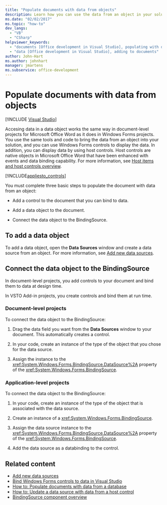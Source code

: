 ```yaml
---
title: "Populate documents with data from objects"
description: Learn how you can use the data from an object in your solution, and you can use Windows Forms controls to display the data in a document.
ms.date: "02/02/2017"
ms.topic: "how-to"
dev_langs:
  - "VB"
  - "CSharp"
helpviewer_keywords:
  - "documents [Office development in Visual Studio], populating with data"
  - "data [Office development in Visual Studio], adding to documents"
author: John-Hart
ms.author: johnhart
manager: jmartens
ms.subservice: office-development
---
```

# Populate documents with data from objects

 [!INCLUDE [Visual Studio](~/includes/applies-to-version/vs-windows-only.md)]

Accesing data in a data object works the same way in document-level projects for Microsoft Office Word as it does in Windows Forms projects. You use the same tools and code to bring the data from an object into your solution, and you can use Windows Forms controls to display the data. In addition, you can display data by using host controls. Host controls are native objects in Microsoft Office Word that have been enhanced with events and data binding capability. For more information, see [Host items and host controls overview](../vsto/host-items-and-host-controls-overview.md).

[!INCLUDE[appliesto_controls](../vsto/includes/appliesto-controls-md.md)]

You must complete three basic steps to populate the document with data from an object:

- Add a control to the document that you can bind to data.

- Add a data object to the document.

- Connect the data object to the BindingSource.

## To add a data object

To add a data object, open the **Data Sources** window and create a data source from an object. For more information, see [Add new data sources](../data-tools/add-new-data-sources.md).

## Connect the data object to the BindingSource

In document-level projects, you add controls to your document and bind them to data at design time.

In VSTO Add-in projects, you create controls and bind them at run time.

### Document-level projects

To connect the data object to the BindingSource:

1. Drag the data field you want from the **Data Sources** window to your document. This automatically creates a control.

2. In your code, create an instance of the type of the object that you chose for the data source.

3. Assign the instance to the <xref:System.Windows.Forms.BindingSource.DataSource%2A> property of the <xref:System.Windows.Forms.BindingSource>.

### Application-level projects

To connect the data object to the BindingSource:

1. In your code, create an instance of the type of the object that is associated with the data source.

2. Create an instance of a <xref:System.Windows.Forms.BindingSource>.

3. Assign the data source instance to the <xref:System.Windows.Forms.BindingSource.DataSource%2A> property of the <xref:System.Windows.Forms.BindingSource>.

4. Add the data source as a databinding to the control.

## Related content

- [Add new data sources](../data-tools/add-new-data-sources.md)
- [Bind Windows Forms controls to data in Visual Studio](../data-tools/bind-windows-forms-controls-to-data-in-visual-studio.md)
- [How to: Populate documents with data from a database](../vsto/how-to-populate-documents-with-data-from-a-database.md)
- [How to: Update a data source with data from a host control](../vsto/how-to-update-a-data-source-with-data-from-a-host-control.md)
- [BindingSource component overview](/dotnet/framework/winforms/controls/bindingsource-component-overview)